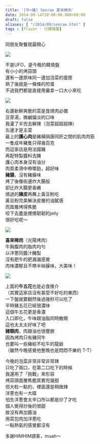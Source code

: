 ```yaml
---
title: '[牛+豬] Seorae 喜來稀肉'
date: 2014-09-14T20:00:00.000+08:00
draft: false
aliases: [ "/2014/09/seorae.html" ]
tags : [flavor - 行膳積腹]
---
```


同朋友聚餐就最開心  

[![](https://1.bp.blogspot.com/-z3hlhcgQTqQ/XExr3Qnk3yI/AAAAAAAAG5s/XaTKS1VAcjcsR8QoMJ3hM73kBlhFe8s1wCLcBGAs/s640/15221831782_498f290245_z.jpg)](https://1.bp.blogspot.com/-z3hlhcgQTqQ/XExr3Qnk3yI/AAAAAAAAG5s/XaTKS1VAcjcsR8QoMJ3hM73kBlhFe8s1wCLcBGAs/s1600/15221831782_498f290245_z.jpg)

不是UFO，是今晚的韓燒盤  
有小小的烤蒜頭  
還有一邊原味同一邊加泡菜的蛋漿  
熟了後就是一條條的煎蛋  
不過我們都是直接用羹拿一口大小來吃  

[![](https://1.bp.blogspot.com/-80NdwLf1cQU/XExr-93diHI/AAAAAAAAG50/MmoHHwlYG2QEiyCpBeJNflvx_UPx4_gswCLcBGAs/s640/15035417709_30ed94b7c7_z.jpg)](https://1.bp.blogspot.com/-80NdwLf1cQU/XExr-93diHI/AAAAAAAAG50/MmoHHwlYG2QEiyCpBeJNflvx_UPx4_gswCLcBGAs/s1600/15035417709_30ed94b7c7_z.jpg)

右邊新鮮爽脆的菜是食燒肉必備  
豆芽湯，微鹹偏淡的口味  
我灌了半兜去解辣（泡菜超超超辣）  
左邊才是主菜  
最上的**護心肉**是豬橫隔膜同肝之間的肌肉肉筋  
一隻成年豬隻只得幾百克  
而這家店是用法國豬  
再配特製醬料去腌  
護心肉本身沒有油分  
肉質柔滑中帶嚼勁，超好味  
**豬腸**，沒有豬臊味  
烤了後像街邊炸大腸般  
卻比炸大腸更香嫩  
燒過的**豬皮**再蘸上黃豆粉吃  
黃豆粉完美解決皮層的油膩感  
而面層烤得焦脆  
咬下去盡是煙煙韌韌的jelly  
很好吃呢～  

[![](https://2.bp.blogspot.com/-VyHtS9vvdIw/XExsEJBhihI/AAAAAAAAG54/t4SAXfCiSSE-EopkXdvzOGorQ7XrBHAJACLcBGAs/s640/15035513420_39e3a6700e_z.jpg)](https://2.bp.blogspot.com/-VyHtS9vvdIw/XExsEJBhihI/AAAAAAAAG54/t4SAXfCiSSE-EopkXdvzOGorQ7XrBHAJACLcBGAs/s1600/15035513420_39e3a6700e_z.jpg)

**喜來稀肉**（光陽烤肉）  
牛胸腹肉的脂肉均勻  
以洋蔥同醬汁醃製  
沒有肥牛的肥漏漏感覺  
肉味濃郁且不帶半絲臊味，大美味！  

[![](https://4.bp.blogspot.com/-W2OPGSvtEzE/XExsJA5LmsI/AAAAAAAAG6A/0LOH2N2zss0bKg9HqgbgykxYOCMCypXGQCLcBGAs/s640/15035418929_55ccd0a79f_z.jpg)](https://4.bp.blogspot.com/-W2OPGSvtEzE/XExsJA5LmsI/AAAAAAAAG6A/0LOH2N2zss0bKg9HqgbgykxYOCMCypXGQCLcBGAs/s1600/15035418929_55ccd0a79f_z.jpg)

上面的**牛五花**也是必食推介  
（其實這家店沒有甚麼不好吃的東西）  
一下盤就要翻然後過幾秒可以吃了  
平時豬五花已經很濃味  
這個牛五花更是香濃  
入口即化，牛味跟油脂同時散開  
這也太太太好味了吧  
**豬頸肉**，肉跟油也很豐腴  
因為烤肉只有豬同牛  
也要叫一些豬給不吃牛的龍爺  
（雖然今晚感覺他整晚也是悶悶不樂的 T-T）  
  
今晚的泡菜非常非常非常辣  
只吃了兩口，在第二口吃下的時候  
我還用了「挑戰」來形容  
烤蒜頭面層焦脆其實兜幾甜  
但大粒一點的，裡面還是稍微辣  
洋蔥也有一大碟  
怕生洋蔥會太辛口所以都是炒了才吃  
個人覺得炒後的很甜  
故沒有再加醬油  
用菜包肉加洋蔥吃  
一點熱氣的感覺都沒有  
  
多謝HIMHIM請客，muah～